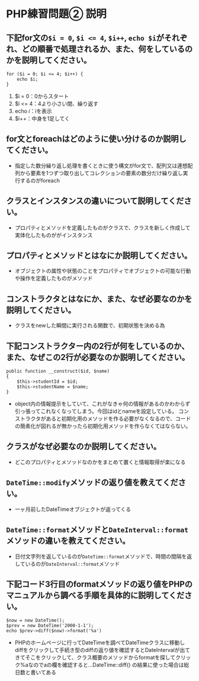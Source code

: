 # PHP練習問題② 説明

## 下記for文の`$i = 0`, `$i <= 4`, `$i++`, `echo $i`がそれぞれ、どの順番で処理されるか、また、何をしているのかを説明してください。

```
for ($i = 0; $i <= 4; $i++) {
    echo $i;
}
```

1. $i = 0：0からスタート
2. $i <= 4：4より小さい間、繰り返す
3. echo $i：$iを表示
4. $i++：中身を1足してく

## for文とforeachはどのように使い分けるのか説明してください。
- 指定した数分繰り返し処理を書くときに使う構文がfor文で、配列又は連想配列から要素を1つずつ取り出してコレクションの要素の数分だけ繰り返し実行するのがforeach


## クラスとインスタンスの違いについて説明してください。
- プロパティとメソッドを定義したものがクラスで、クラスを新しく作成して実体化したものががインスタンス

## プロパティとメソッドとはなにか説明してください。
- オブジェクトの属性や状態のことをプロパティでオブジェクトの可能な行動や操作を定義したものがメソッド

## コンストラクタとはなにか、また、なぜ必要なのかを説明してください。
- クラスをnewした瞬間に実行される関数で、初期状態を決める為

## 下記コンストラクター内の2行が何をしているのか、また、なぜこの2行が必要なのか説明してください。
```
public function __construct($id, $name)
{
    $this->studentId = $id;
    $this->studentName = $name;
}
```
- object内の情報提示をしていて、これがなきゃ何の情報があるのかわからず引っ張ってこれなくなってしまう。今回はidとnameを設定している。
コンストラクタがあると初期化用のメソッドを作る必要がなくなるので、コードの簡素化が図れるが無かったら初期化用メソッドを作らなくてはならない。

## クラスがなぜ必要なのか説明してください。
- どこのプロパティとメソッドなのかをまとめて置くと情報取得が楽になる

## `DateTime::modify`メソッドの返り値を教えてください。
- 一ヶ月前したDateTimeオブジェクトが返ってくる

## `DateTime::format`メソッドと`DateInterval::format`メソッドの違いを教えてください。
- 日付文字列を返しているのが`DateTime::format`メソッドで、時間の間隔を返しているのが`DateInterval::format`メソッド

## 下記コード3行目のformatメソッドの返り値をPHPのマニュアルから調べる手順を具体的に説明してください。
```
$now = new DateTime();
$prev = new DateTime('2000-1-1');
echo $prev->diff($now)->format('%a')
```

- PHPのホームページに行ってDateTimeを調べてDateTimeクラスに移動しdiffをクリックして手続き型のdiffの返り値を確認するとDateIntervalが出てきてそこをクリックして、クラス概要のメソッドからformatを探してクリック%aなのでaの欄を確認すると…DateTime::diff() の結果に使った場合は総日数と書いてある